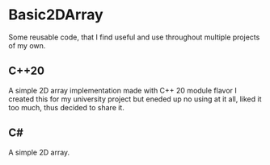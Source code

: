 # Basic2DArray
Some reusable code, that I find useful and use throughout multiple projects of my own.
## C++20
A simple 2D array implementation made with C++ 20 module flavor
I created this for my university project but eneded up no using at it all, liked it too much, thus decided to share it.

## C#
A simple 2D array.
